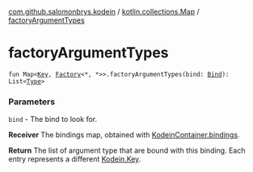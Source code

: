 [com.github.salomonbrys.kodein](../index.md) / [kotlin.collections.Map](index.md) / [factoryArgumentTypes](.)

# factoryArgumentTypes

`fun Map<`[`Key`](../-kodein/-key/index.md)`, `[`Factory`](../-factory/index.md)`<*, *>>.factoryArgumentTypes(bind: `[`Bind`](../-kodein/-bind/index.md)`): List<`[`Type`](http://docs.oracle.com/javase/6/docs/api/java/lang/reflect/Type.html)`>`

### Parameters

`bind` - The bind to look for.

**Receiver**
The bindings map, obtained with [KodeinContainer.bindings](../-kodein-container/bindings.md).

**Return**
The list of argument type that are bound with this binding. Each entry represents a different [Kodein.Key](../-kodein/-key/index.md).

